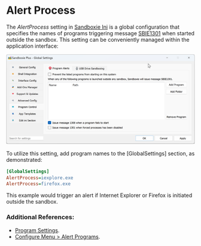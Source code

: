 # Alert Process

The _AlertProcess_ setting in [Sandboxie Ini](SandboxieIni.md) is a global configuration that specifies the names of programs triggering message [SBIE1301](SBIE1301.md) when started outside the sandbox. This setting can be conveniently managed within the application interface:

![Alert Programs](../Media/AlertPrograms.png)

To utilize this setting, add program names to the [GlobalSettings] section, as demonstrated:

```ini
[GlobalSettings]
AlertProcess=iexplore.exe
AlertProcess=firefox.exe
```

This example would trigger an alert if Internet Explorer or Firefox is initiated outside the sandbox.

### Additional References:

* [Program Settings](ProgramSettings.md).
* [Configure Menu > Alert Programs](ConfigureMenu.md#program-alerts).
